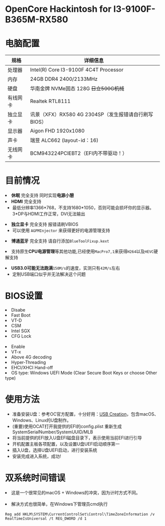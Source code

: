 # OpenCore Hackintosh for I3-9100F-B365M-RX580
# 电脑配置
<table>
<thead>
<tr>
<th>规格</th>
<th>详细信息</th>
</tr>
</thead>
<tbody>
<tr>
<td>处理器</td>
<td>Intel(R) Core I3-9100F 4C4T Processor</td>
</tr>
<tr>
<td>内存</td>
<td>24GB DDR4 2400/2133MHz</td>
</tr>
<tr>
<td>硬盘</td>
<td>华南金牌 NVMe固态 128G <del>日立500G机械</del></td>
</tr>
<tr>
<td>有线网卡</td>
<td>Realtek RTL8111</td>
</tr>
<tr>
<td>独立显卡</td>
<td>讯景（XFX）RX580 4G 2304SP（发生报错请自行刷写BIOS）</td>
</tr>
<tr>
<td>显示器</td>
<td>Aigon FHD 1920x1080</td>
</tr>
<tr>
<td>声卡</td>
<td>瑞昱 ALC662 (layout-id：16)</td>
</tr>
<tr>
<td>无线网卡</td>
<td>BCM943224PCIEBT2（EFI内不带驱动！）</td>
</tr>
</tbody>
</table>

# 目前情况
<ul dir="auto">
</ul>
</li>
<li><strong>休眠</strong> 完全支持 同时实现<strong>电源小憩</strong></li>
</ul>
</li>
<li><strong>HDMI</strong> 完全支持
<ul dir="auto">
<li>最低分辨率1366*768，不支持1680*1050，否则可能会损坏你的显示器。3*DP与HDMI工作正常，DVI无法输出</li>
</ul>
</li>
<li><strong>独立显卡</strong> 完全支持  报错请刷VBIOS
<ul dir="auto">
<li>可以使用 <code>AGPMInjector</code> 来获得更好的电源管理支持</li>
</ul>
</li>
<ul dir="auto">
</ul>
</li>
<li><strong>博通蓝牙</strong> 完全支持 请自行添加<code>BlueToolFixup.kext</code>
<ul dir="auto"> 
</ul>
</li>
<li>支持原生<strong>CPU电源管理</strong>等其他功能,已经使用<code>MacPro7,1</code>来获得<code>H264</code>以及<code>HEVC</code>硬解支持</li>
</ul>
<ul dir="auto"> 
</ul>
</li>
<li><strong>USB3.0可能无法跑满</strong><code>150M/s</code>的速度，实测只有<code>42M/s</code>左右
<ul dir="auto">
  <li>定制USB端口似乎并无法解决这个问题</li>
</ul>
</li>

# BIOS设置
<li>Disabe</li>
<li>Fast Boot</li>
<li>VT-D</li>
<li>CSM</li>
<li>Intel SGX</li>
<li>CFG Lock</li>
</br>
<li>Enable</li>
<li>VT-x</li>
<li>Above 4G decoding</li>
<li>Hyper-Threading</li>
<li>EHCI/XHCI Hand-off</li>
<li>OS type: Windows UEFI Mode (Clear Secure Boot Keys or choose Other type)</li>

# 使用方法
<ul dir="auto">
<li>准备安装U盘：参考OC官方配置，十分好用：<a href="https://dortania.github.io/OpenCore-Install-Guide/installer-guide/mac-install.html#setting-up-opencore-s-efi-environment" rel="nofollow">USB Creation</a>，包含macOS、Windows、Linux的U盘制作。</li>
<li>(重要)使用OCAT打开我提供的EFI的config.plist 重新生成SystemSerialNumber/SystemUUID/MLB</li>
<li>将当前提供的EFI放入U盘EFI磁盘目录下，表示使用当前EFI进行引导</li>
<li>开机配置主板各项配置，以及设置U盘UEFI启动顺序第一</li>
<li>插入U盘，选择U盘UEFI启动，进行安装系统</li>
<li>安装完成进入系统，成功!</li>
</ul>

# 双系统时间错误
<li>这是一个很常见的macOS + Windows的冲突，因为计时方式不同。</li></br>
<li>解决方式也很简单，在Windows下管理员cmd执行</li></br>
<code>Reg add HKLM\SYSTEM\CurrentControlSet\Control\TimeZoneInformation /v RealTimeIsUniversal /t REG_DWORD /d 1</code>
